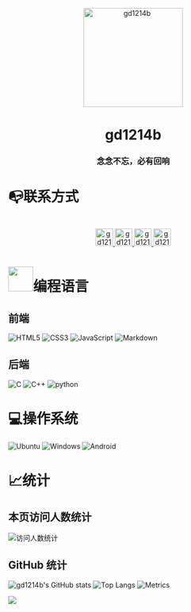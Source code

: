 <p align="center">
 <img width="200px" src="https://blog.gd1214b.icu/images/avatar.png" align="center" alt="gd1214b" />
 <h1 align="center">gd1214b</h1>
</p>

<h3 align="center">念念不忘，必有回响</h3>

# 📭联系方式
<p align="center">
<br/>
<a href="https://twitter.com/gd1214b">
  <img alt="gd1214b | Twitter" width="35px" src="https://cdn.gd1214b.tk/icon/twitter.png" />
</a>
<a href="https://t.me/gd1214b">
  <img alt="gd1214b's Telegram" width="35px" src="https://cdn.gd1214b.tk/icon/telegram.png" />
</a>
<a href="https://www.facebook.com/gd1214b">
  <img alt="gd1214b's Facebook" width="35px" src="https://cdn.gd1214b.tk/icon/facebook.png" />
</a>
<a href="https://github.com/gd1214b">
  <img alt="gd1214b's github" width="35px" src="https://cdn.gd1214b.tk/icon/github.png" />
</a>

</p>


# <img src="https://cdn.gd1214b.tk/giphy.gif" width="50">编程语言
## 前端
![HTML5](https://cdn.gd1214b.tk/icon/html.png) 
![CSS3](https://cdn.gd1214b.tk/icon/css.png) 
![JavaScript](https://cdn.gd1214b.tk/icon/css.png) 
![Markdown](https://cdn.gd1214b.tk/icon/markdown.png)
## 后端
![C](https://cdn.gd1214b.tk/icon/c.png) 
![C++](https://cdn.gd1214b.tk/icon/c++.png) 
![python](https://cdn.gd1214b.tk/icon/python.png)

# 💻操作系统
![Ubuntu](https://cdn.gd1214b.tk/icon/ubuntu.png)
![Windows](https://cdn.gd1214b.tk/icon/windows.png)
![Android](https://cdn.gd1214b.tk/icon/android.png)

# 📈统计
## 本页访问人数统计
![访问人数统计](https://count.getloli.com/get/@gd1214b-github?theme=gelbooru)

## GitHub 统计
![gd1214b's GitHub stats](https://github-stats.gd1214b.tk/api?username=gd1214b&show_icons=true&theme=radical)
![Top Langs](https://github-stats.gd1214b.tk/api/top-langs/?username=gd1214b&layout=compact&theme=radical)
![Metrics](https://cdn.gd1214b.tk/github-metrics.svg)

![](https://hit.yhype.me/github/profile?user_id=37929478)

